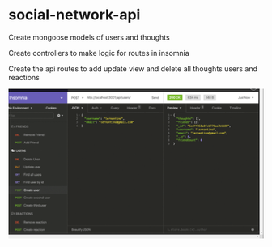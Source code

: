 # social-network-api

Create mongoose models of users and thoughts

Create controllers to make logic for routes in insomnia

Create the api routes to add update view and delete all thoughts users and reactions

<img src="./img/api-screenshot.png" alt="Screen shot of Social Network API"/>